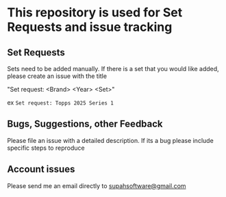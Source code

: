 # This repository is used for Set Requests and issue tracking

## Set Requests

Sets need to be added manually. If there is a set that you would like added, please create an issue with the title 

"Set request: \<Brand\> \<Year\> \<Set\>"

ex `Set request: Topps 2025 Series 1`

## Bugs, Suggestions, other Feedback

Please file an issue with a detailed description. If its a bug please include specific steps to reproduce

## Account issues

Please send me an email directly to supahsoftware@gmail.com
